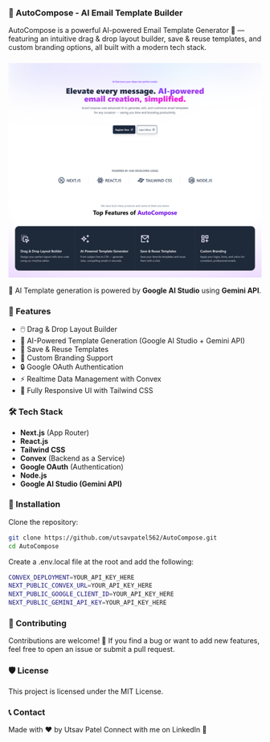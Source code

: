 ### 🚀 AutoCompose - AI Email Template Builder
AutoCompose is a powerful AI-powered Email Template Generator 🚀 — featuring an intuitive drag & drop layout builder, save & reuse templates, and custom branding options, all built with a modern tech stack.

###
<img src="public/demoimg.png" alt="AutoCompose Final Look"/>

🧠 AI Template generation is powered by **Google AI Studio** using **Gemini API**.

### 📸 Features

- 🖱️ Drag & Drop Layout Builder
- 🤖 AI-Powered Template Generation (Google AI Studio + Gemini API)
- 💾 Save & Reuse Templates
- 🎨 Custom Branding Support
- 🔒 Google OAuth Authentication
- ⚡ Realtime Data Management with Convex
- 🎯 Fully Responsive UI with Tailwind CSS

### 🛠️ Tech Stack

- **Next.js** (App Router)
- **React.js**
- **Tailwind CSS**
- **Convex** (Backend as a Service)
- **Google OAuth** (Authentication)
- **Node.js**
- **Google AI Studio (Gemini API)**

### 🚀 Installation

Clone the repository:

```bash
git clone https://github.com/utsavpatel562/AutoCompose.git
cd AutoCompose
```

Create a .env.local file at the root and add the following:
```bash
CONVEX_DEPLOYMENT=YOUR_API_KEY_HERE
NEXT_PUBLIC_CONVEX_URL=YOUR_API_KEY_HERE
NEXT_PUBLIC_GOOGLE_CLIENT_ID=YOUR_API_KEY_HERE
NEXT_PUBLIC_GEMINI_API_KEY=YOUR_API_KEY_HERE
```

### 📢 Contributing
Contributions are welcome! 🎉
If you find a bug or want to add new features, feel free to open an issue or submit a pull request.

### 🛡️ License
This project is licensed under the MIT License.

### 📞 Contact
Made with ❤️ by Utsav Patel
Connect with me on LinkedIn 🚀
